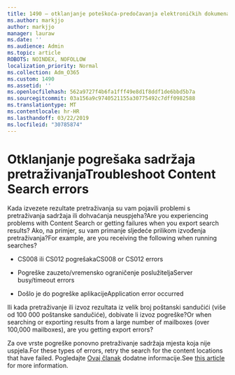 ```yaml
---
title: 1490 – otklanjanje poteškoća-predočavanja elektroničkih dokumenata-neuspjeha
ms.author: markjjo
author: markjjo
manager: lauraw
ms.date: ''
ms.audience: Admin
ms.topic: article
ROBOTS: NOINDEX, NOFOLLOW
localization_priority: Normal
ms.collection: Adm_O365
ms.custom: 1490
ms.assetid: ''
ms.openlocfilehash: 562a9727f4b6fa1fff49e8d1f8ddf1de6bbd5b7a
ms.sourcegitcommit: 03a156a9c9740521155a30775492c7dff0982588
ms.translationtype: MT
ms.contentlocale: hr-HR
ms.lasthandoff: 03/22/2019
ms.locfileid: "30785874"
---
```

# <a name="troubleshoot-content-search-errors"></a><span data-ttu-id="a84b3-102">Otklanjanje pogrešaka sadržaja pretraživanja</span><span class="sxs-lookup"><span data-stu-id="a84b3-102">Troubleshoot Content Search errors</span></span>

<span data-ttu-id="a84b3-103">Kada izvezete rezultate pretraživanja su vam pojavili problemi s pretraživanja sadržaja ili dohvaćanja neuspjeha?</span><span class="sxs-lookup"><span data-stu-id="a84b3-103">Are you experiencing problems with Content Search or getting failures when you export search results?</span></span>
<span data-ttu-id="a84b3-104">Ako, na primjer, su vam primanje sljedeće prilikom izvođenja pretraživanja?</span><span class="sxs-lookup"><span data-stu-id="a84b3-104">For example, are you receiving the following when running searches?</span></span>

- <span data-ttu-id="a84b3-105">CS008 ili CS012 pogrešaka</span><span class="sxs-lookup"><span data-stu-id="a84b3-105">CS008 or CS012 errors</span></span>

- <span data-ttu-id="a84b3-106">Pogreške zauzeto/vremensko ograničenje poslužitelja</span><span class="sxs-lookup"><span data-stu-id="a84b3-106">Server busy/timeout errors</span></span>

- <span data-ttu-id="a84b3-107">Došlo je do pogreške aplikacije</span><span class="sxs-lookup"><span data-stu-id="a84b3-107">Application error occurred</span></span>

<span data-ttu-id="a84b3-108">Ili kada pretraživanje ili izvoz rezultata iz velik broj poštanski sandučići (više od 100 000 poštanske sandučiće), dobivate li izvoz pogreške?</span><span class="sxs-lookup"><span data-stu-id="a84b3-108">Or when searching or exporting results from a large number of mailboxes (over 100,000 mailboxes), are you getting export errors?</span></span>

<span data-ttu-id="a84b3-109">Za ove vrste pogreške ponovno pretraživanje sadržaja mjesta koja nije uspjela.</span><span class="sxs-lookup"><span data-stu-id="a84b3-109">For these types of errors, retry the search for the content locations that have failed.</span></span> <span data-ttu-id="a84b3-110">Pogledajte [Ovaj članak](https://docs.microsoft.com/office365/securitycompliance/retry-failed-content-search) dodatne informacije.</span><span class="sxs-lookup"><span data-stu-id="a84b3-110">See  [this article](https://docs.microsoft.com/office365/securitycompliance/retry-failed-content-search) for more information.</span></span>
